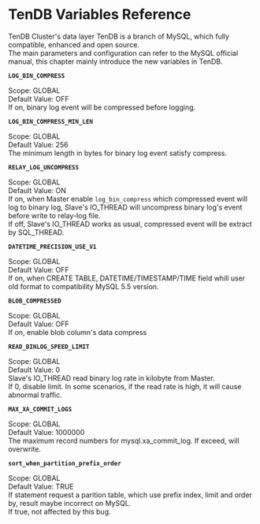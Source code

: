 # TenDB Variables Reference

TenDB Cluster's data layer TenDB is a branch of MySQL, which fully compatible, enhanced and open source.  
The main parameters and configuration can refer to the MySQL official manual, this chapter mainly introduce the new variables in TenDB.



**`LOG_BIN_COMPRESS`**

Scope: GLOBAL  
Default Value: OFF  
If on, binary log event will be compressed before logging. 


**`LOG_BIN_COMPRESS_MIN_LEN`**

Scope: GLOBAL  
Default Value: 256  
The minimum length in bytes for binary log event satisfy compress. 




**`RELAY_LOG_UNCOMPRESS`**

Scope: GLOBAL  
Default Value: ON  
If on, when Master enable `log_bin_compress` which compressed event will log to binary log, Slave's IO_THREAD will uncompress binary log's event before write to relay-log file.  
If off, Slave's IO_THREAD works as usual, compressed event will be extract by SQL_THREAD.



**`DATETIME_PRECISION_USE_V1`**  

Scope: GLOBAL  
Default Value: OFF  
If on, when CREATE TABLE, DATETIME/TIMESTAMP/TIME field whill user old format to compatibility MySQL 5.5 version. 



**`BLOB_COMPRESSED`**  

Scope: GLOBAL  
Default Value: OFF  
If on, enable blob column's data compress




**`READ_BINLOG_SPEED_LIMIT`**  

Scope: GLOBAL  
Default Value: 0  
Slave's IO_THREAD read binary log rate in kilobyte from Master.  
If 0, disable limit.
In some scenarios, if the read rate is high, it will cause abnormal traffic.


**`MAX_XA_COMMIT_LOGS`**

Scope: GLOBAL  
Default Value: 1000000  
The maximum record numbers for mysql.xa_commit_log. If exceed, will overwrite.



**`sort_when_partition_prefix_order`**

Scope: GLOBAL  
Default Value: TRUE  
If statement request a parition table, which use prefix index, limit and order by, result maybe incorrect on MySQL.  
If true, not affected by this bug. 


